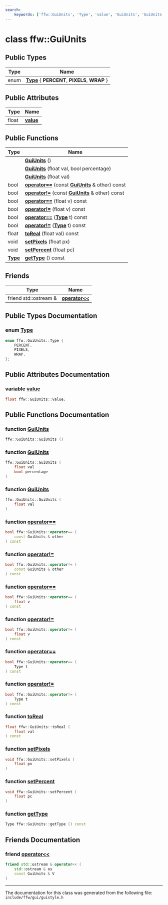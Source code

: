 ```yaml
---
search:
    keywords: ['ffw::GuiUnits', 'Type', 'value', 'GuiUnits', 'GuiUnits', 'GuiUnits', 'operator==', 'operator!=', 'operator==', 'operator!=', 'operator==', 'operator!=', 'toReal', 'setPixels', 'setPercent', 'getType', 'operator<<']
---
```


# class ffw::GuiUnits

## Public Types

|Type|Name|
|-----|-----|
|enum|[**Type**](classffw_1_1_gui_units.md#1abc668dedfe3c99fb9cb1aca310d626ca) { **PERCENT**, **PIXELS**, **WRAP** } |


## Public Attributes

|Type|Name|
|-----|-----|
|float|[**value**](classffw_1_1_gui_units.md#1abb35051c8539f3537024ba1ad3064d45)|


## Public Functions

|Type|Name|
|-----|-----|
||[**GuiUnits**](classffw_1_1_gui_units.md#1af6e233ce982f52b1d81768e5c59d9301) () |
||[**GuiUnits**](classffw_1_1_gui_units.md#1a00b0821be4ec7effc6924c096a629c11) (float val, bool percentage) |
||[**GuiUnits**](classffw_1_1_gui_units.md#1a3b25adc7b759b5bae0b71db08860136f) (float val) |
|bool|[**operator==**](classffw_1_1_gui_units.md#1ae878c6d347d16d9160f4c325b0af5530) (const **[GuiUnits](classffw_1_1_gui_units.md)** & other) const |
|bool|[**operator!=**](classffw_1_1_gui_units.md#1aa12c88ef7782ce02f780c8138b8151de) (const **[GuiUnits](classffw_1_1_gui_units.md)** & other) const |
|bool|[**operator==**](classffw_1_1_gui_units.md#1a65b7a0ed6f5f510e79cd0368f97f5068) (float v) const |
|bool|[**operator!=**](classffw_1_1_gui_units.md#1aefad2e7f93f9d4bdd0722fc9f766d0c9) (float v) const |
|bool|[**operator==**](classffw_1_1_gui_units.md#1a2c6e7aeccf0c1272e938e0299b2b5b76) (**[Type](classffw_1_1_gui_units.md#1abc668dedfe3c99fb9cb1aca310d626ca)** t) const |
|bool|[**operator!=**](classffw_1_1_gui_units.md#1a69481e6e9c55da65ccce7a5cfcd54567) (**[Type](classffw_1_1_gui_units.md#1abc668dedfe3c99fb9cb1aca310d626ca)** t) const |
|float|[**toReal**](classffw_1_1_gui_units.md#1a0704d9abf5a57b2e4b2e57023cb255fb) (float val) const |
|void|[**setPixels**](classffw_1_1_gui_units.md#1a5c41e3e7ebe894ff745dab8cc14fb36f) (float px) |
|void|[**setPercent**](classffw_1_1_gui_units.md#1a8f7b3716a71341705a022fe8695bb03c) (float pc) |
|**[Type](classffw_1_1_gui_units.md#1abc668dedfe3c99fb9cb1aca310d626ca)**|[**getType**](classffw_1_1_gui_units.md#1ae684eab30c5a8160d7c7163d2a4db5e8) () const |


## Friends

|Type|Name|
|-----|-----|
|friend std::ostream &|[**operator<<**](classffw_1_1_gui_units.md#1a69a2775f4f6dea7c34654eaa381e8942)|


## Public Types Documentation

### enum <a id="1abc668dedfe3c99fb9cb1aca310d626ca" href="#1abc668dedfe3c99fb9cb1aca310d626ca">Type</a>

```cpp
enum ffw::GuiUnits::Type {
    PERCENT,
    PIXELS,
    WRAP,
};
```



## Public Attributes Documentation

### variable <a id="1abb35051c8539f3537024ba1ad3064d45" href="#1abb35051c8539f3537024ba1ad3064d45">value</a>

```cpp
float ffw::GuiUnits::value;
```



## Public Functions Documentation

### function <a id="1af6e233ce982f52b1d81768e5c59d9301" href="#1af6e233ce982f52b1d81768e5c59d9301">GuiUnits</a>

```cpp
ffw::GuiUnits::GuiUnits ()
```



### function <a id="1a00b0821be4ec7effc6924c096a629c11" href="#1a00b0821be4ec7effc6924c096a629c11">GuiUnits</a>

```cpp
ffw::GuiUnits::GuiUnits (
    float val
    bool percentage
)
```



### function <a id="1a3b25adc7b759b5bae0b71db08860136f" href="#1a3b25adc7b759b5bae0b71db08860136f">GuiUnits</a>

```cpp
ffw::GuiUnits::GuiUnits (
    float val
)
```



### function <a id="1ae878c6d347d16d9160f4c325b0af5530" href="#1ae878c6d347d16d9160f4c325b0af5530">operator==</a>

```cpp
bool ffw::GuiUnits::operator== (
    const GuiUnits & other
) const
```



### function <a id="1aa12c88ef7782ce02f780c8138b8151de" href="#1aa12c88ef7782ce02f780c8138b8151de">operator!=</a>

```cpp
bool ffw::GuiUnits::operator!= (
    const GuiUnits & other
) const
```



### function <a id="1a65b7a0ed6f5f510e79cd0368f97f5068" href="#1a65b7a0ed6f5f510e79cd0368f97f5068">operator==</a>

```cpp
bool ffw::GuiUnits::operator== (
    float v
) const
```



### function <a id="1aefad2e7f93f9d4bdd0722fc9f766d0c9" href="#1aefad2e7f93f9d4bdd0722fc9f766d0c9">operator!=</a>

```cpp
bool ffw::GuiUnits::operator!= (
    float v
) const
```



### function <a id="1a2c6e7aeccf0c1272e938e0299b2b5b76" href="#1a2c6e7aeccf0c1272e938e0299b2b5b76">operator==</a>

```cpp
bool ffw::GuiUnits::operator== (
    Type t
) const
```



### function <a id="1a69481e6e9c55da65ccce7a5cfcd54567" href="#1a69481e6e9c55da65ccce7a5cfcd54567">operator!=</a>

```cpp
bool ffw::GuiUnits::operator!= (
    Type t
) const
```



### function <a id="1a0704d9abf5a57b2e4b2e57023cb255fb" href="#1a0704d9abf5a57b2e4b2e57023cb255fb">toReal</a>

```cpp
float ffw::GuiUnits::toReal (
    float val
) const
```



### function <a id="1a5c41e3e7ebe894ff745dab8cc14fb36f" href="#1a5c41e3e7ebe894ff745dab8cc14fb36f">setPixels</a>

```cpp
void ffw::GuiUnits::setPixels (
    float px
)
```



### function <a id="1a8f7b3716a71341705a022fe8695bb03c" href="#1a8f7b3716a71341705a022fe8695bb03c">setPercent</a>

```cpp
void ffw::GuiUnits::setPercent (
    float pc
)
```



### function <a id="1ae684eab30c5a8160d7c7163d2a4db5e8" href="#1ae684eab30c5a8160d7c7163d2a4db5e8">getType</a>

```cpp
Type ffw::GuiUnits::getType () const
```



## Friends Documentation

### friend <a id="1a69a2775f4f6dea7c34654eaa381e8942" href="#1a69a2775f4f6dea7c34654eaa381e8942">operator<<</a>

```cpp
friend std::ostream & operator<< (
    std::ostream & os
    const GuiUnits & V
)
```





----------------------------------------
The documentation for this class was generated from the following file: `include/ffw/gui/guistyle.h`
